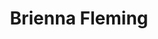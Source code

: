 ---
title: "Brienna Fleming"
presenter_id: brienna_fleming
position: Summer IRTA
start_date: 2004
end_date: 2004
email: 
phone: 
photo:
status: former
layout: member 
---